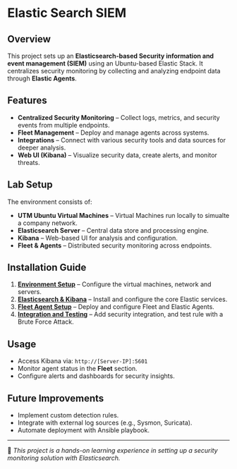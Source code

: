 # Elastic Search SIEM

## Overview
This project sets up an **Elasticsearch-based Security information and event management (SIEM)** using an Ubuntu-based Elastic Stack. It centralizes security monitoring by collecting and analyzing endpoint data through **Elastic Agents**.

## Features
- **Centralized Security Monitoring** – Collect logs, metrics, and security events from multiple endpoints.
- **Fleet Management** – Deploy and manage agents across systems.
- **Integrations** – Connect with various security tools and data sources for deeper analysis.
- **Web UI (Kibana)** – Visualize security data, create alerts, and monitor threats.

## Lab Setup
The environment consists of:
- **UTM Ubuntu Virtual Machines** – Virtual Machines run locally to simualte a company network.
- **Elasticsearch Server** – Central data store and processing engine.
- **Kibana** – Web-based UI for analysis and configuration.
- **Fleet & Agents** – Distributed security monitoring across endpoints.

## Installation Guide
1. **[Environment Setup](environment_setup.md)** – Configure the virtual machines, network and servers.
2. **[Elasticsearch & Kibana](elasticsearch_installation.md)** – Install and configure the core Elastic services.
3. **[Fleet Agent Setup](fleet_agent_setup.md)** – Deploy and configure Fleet and Elastic Agents.
4. **[Integration and Testing](integration_testing.md)** – Add security integration, and test rule with a Brute Force Attack.

## Usage
- Access Kibana via: `http://[Server-IP]:5601`
- Monitor agent status in the **Fleet** section.
- Configure alerts and dashboards for security insights.

## Future Improvements
- Implement custom detection rules.
- Integrate with external log sources (e.g., Sysmon, Suricata).
- Automate deployment with Ansible playbook.

---
🔹 *This project is a hands-on learning experience in setting up a security monitoring solution with Elasticsearch.*  
